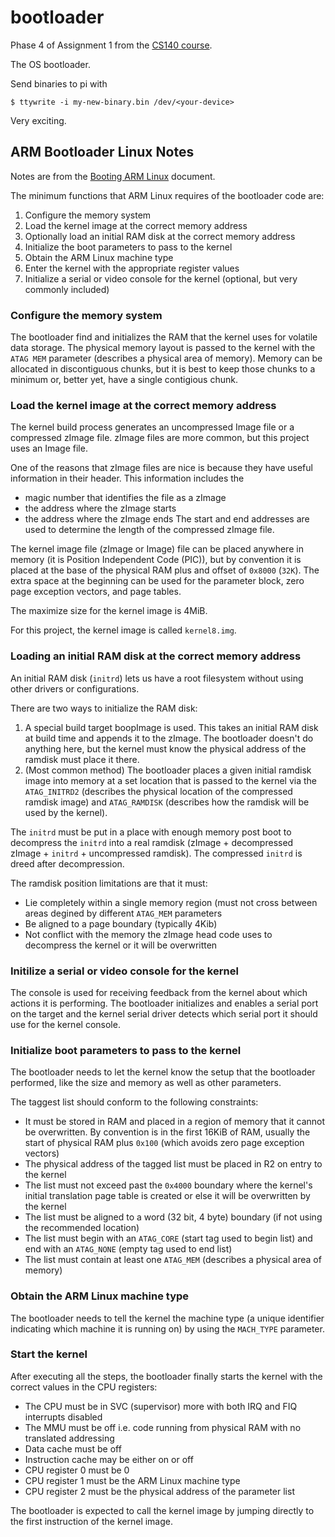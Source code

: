 # bootloader
Phase 4 of Assignment 1 from the [CS140 course](https://cs140e.sergio.bz/assignments/1-shell/).

The OS bootloader.

Send binaries to pi with

```
$ ttywrite -i my-new-binary.bin /dev/<your-device>
```

Very exciting.


## ARM Bootloader Linux Notes
Notes are from the [Booting ARM Linux](http://www.simtec.co.uk/products/SWLINUX/files/booting_article.html#d0e428) document.

The minimum functions that ARM Linux requires of the bootloader code are:

1. Configure the memory system
2. Load the kernel image at the correct memory address
3. Optionally load an initial RAM disk at the correct memory address
4. Initialize the boot parameters to pass to the kernel
5. Obtain the ARM Linux machine type
6. Enter the kernel with the appropriate register values
7. Initialize a serial or video console for the kernel (optional, but very commonly included)

### Configure the memory system
The bootloader find and initializes the RAM that the kernel uses for volatile data storage.
The physical memory layout is passed to the kernel with the `ATAG MEM` parameter (describes a physical area of memory). 
Memory can be allocated in discontiguous chunks, but it is best to keep those chunks to a minimum or, better yet, have a single contigious chunk.

### Load the kernel image at the correct memory address
The kernel build process generates an uncompressed Image file or a compressed zImage file.
zImage files are more common, but this project uses an Image file.

One of the reasons that zImage files are nice is because they have useful information in their header.
This information includes the 
- magic number that identifies the file as a zImage
- the address where the zImage starts
- the address where the zImage ends
The start and end addresses are used to determine the length of the compressed zImage file.

The kernel image file (zImage or Image) file can be placed anywhere in memory (it is Position Independent Code (PIC)), but by convention it is placed at the base of the physical RAM plus and offset of `0x8000` (`32K`).
The extra space at the beginning can be used for the parameter block, zero page exception vectors, and page tables.

The maximize size for the kernel image is 4MiB.

For this project, the kernel image is called `kernel8.img`.

### Loading an initial RAM disk at the correct memory address
An initial RAM disk (`initrd`) lets us have a root filesystem without using other drivers or configurations.

There are two ways to initialize the RAM disk:
1. A special build target boopImage is used. This takes an initial RAM disk at build time and appends it to the zImage. The bootloader doesn't do anything here, but the kernel must know the physical address of the ramdisk must place it there.
1. (Most common method) The bootloader places a given initial ramdisk image into memory at a set location that is passed to the kernel via the `ATAG_INITRD2` (describes the physical location of the compressed ramdisk image) and `ATAG_RAMDISK` (describes how the ramdisk will be used by the kernel).

The `initrd` must be put in a place with enough memory post boot to decompress the `initrd` into a real ramdisk (zImage + decompressed zImage + `initrd` + uncompressed ramdisk).
The compressed `initrd` is dreed after decompression.

The ramdisk position limitations are that it must:
- Lie completely within a single memory region (must not cross between areas degined by different `ATAG_MEM` parameters
- Be aligned to a page boundary (typically 4Kib)
- Not conflict with the memory the zImage head code uses to decompress the kernel or it will be overwritten

### Initilize a serial or video console for the kernel
The console is used for receiving feedback from the kernel about which actions it is performing. 
The bootloader initializes and enables a serial port on the target and the kernel serial driver detects which serial port it should use for the kernel console.


### Initialize boot parameters to pass to the kernel
The bootloader needs to let the kernel know the setup that the bootloader performed, like the size and memory as well as other parameters.

The taggest list should conform to the following constraints:
- It must be stored in RAM and placed in a region of memory that it cannot be overwritten. By convention is in the first 16KiB of RAM, usually the start of physical RAM plus `0x100` (which avoids zero page exception vectors)
- The physical address of the tagged list must be placed in R2 on entry to the kernel
- The list must not exceed past the `0x4000` boundary where the kernel's initial translation page table is created or else it will be overwritten by the kernel
- The list must be aligned to a word (32 bit, 4 byte) boundary (if not using the recommended location)
- The list must begin with an `ATAG_CORE` (start tag used to begin list) and end with an `ATAG_NONE` (empty tag used to end list)
- The list must contain at least one `ATAG_MEM` (describes a physical area of memory)


### Obtain the ARM Linux machine type
The bootloader needs to tell the kernel the machine type (a unique identifier indicating which machine it is running on) by using the `MACH_TYPE` parameter.


### Start the kernel
After executing all the steps, the bootloader finally starts the kernel with the correct values in the CPU registers:
- The CPU must be in SVC (supervisor) more with both IRQ and FIQ interrupts disabled
- The MMU must be off i.e. code running from physical RAM with no translated addressing
- Data cache must be off
- Instruction cache may be either on or off
- CPU register 0 must be 0
- CPU register 1 must be the ARM Linux machine type
- CPU register 2 must be the physical address of the parameter list

The bootloader is expected to call the kernel image by jumping directly to the first instruction of the kernel image.
